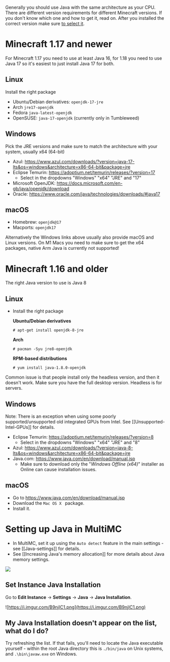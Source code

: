 Generally you should use Java with the same architecture as your CPU. There are different version requirements for different Minecraft versions.
If you don't know which one and how to get it, read on. After you installed the correct version make sure [to select it](#setting-up-java-in-multimc).

# Minecraft 1.17 and newer

For Minecraft 1.17 you need to use at least Java 16, for 1.18 you need to use Java 17 so it's easiest to just install Java 17 for both.

## Linux

Install the right package

* Ubuntu/Debian derivatives: `openjdk-17-jre`
* Arch `jre17-openjdk`
* Fedora `java-latest-openjdk`
* OpenSUSE: `java-17-openjdk` (currently only in Tumbleweed)

## Windows

Pick the JRE versions and make sure to match the architecture with your system, usually x64 (64-bit)

* Azul: https://www.azul.com/downloads/?version=java-17-lts&os=windows&architecture=x86-64-bit&package=jre
* Eclipse Temurin: https://adoptium.net/temurin/releases/?version=17
  * Select in the dropdowns "Windows" "x64" "JRE" and "17"
* Microsoft OpenJDK: https://docs.microsoft.com/en-gb/java/openjdk/download
* Oracle: https://www.oracle.com/java/technologies/downloads/#java17


## macOS

- Homebrew: `openjdk@17`
- Macports: `openjdk17`

Alternatively the Windows links above usually also provide macOS and Linux versions. On M1 Macs you need to make sure to get the x64 packages, native Arm Java is currently not supported!


# Minecraft 1.16 and older

The right Java version to use is Java 8

## Linux

* Install the right package

  **Ubuntu/Debian derivatives**
  ```
  # apt-get install openjdk-8-jre
  ```
  **Arch**
  ```
  # pacman -Syu jre8-openjdk
  ```
  **RPM-based distributions**
  ```
  # yum install java-1.8.0-openjdk
  ```

Common issue is that people install only the headless version, and then it doesn't work. Make sure you have the full desktop version. Headless is for servers.

## Windows

Note: There is an exception when using some poorly supported/unsupported old integrated GPUs from Intel. See [[Unsupported-Intel-GPUs]] for details.

* Eclipse Temurin: https://adoptium.net/temurin/releases/?version=8
  * Select in the dropdowns "Windows" "x64" "JRE" and "8"
* Azul: https://www.azul.com/downloads/?version=java-8-lts&os=windows&architecture=x86-64-bit&package=jre
* Java.com: https://www.java.com/en/download/manual.jsp 
  * Make sure to download only the "_Windows Offline (x64)_" installer as Online can cause installation issues.

## macOS
* Go to https://www.java.com/en/download/manual.jsp
* Download the `Mac OS X ` package.
* Install it.

# Setting up Java in MultiMC

* In MultiMC, set it up using the `Auto detect` feature in the main settings - see [[Java-settings]] for details.
* See [[Increasing Java's memory allocation]] for more details about Java memory settings.

![](https://cdn.discordapp.com/attachments/531598137790562305/575378380573114378/unknown.png)

## Set Instance Java Installation

Go to **Edit Instance** -> **Settings** -> **Java** -> **Java Installation**.

![https://i.imgur.com/B9njIC1.png](https://i.imgur.com/B9njIC1.png)

## My Java Installation doesn't appear on the list, what do I do?

Try refreshing the list. If that fails, you'll need to locate the Java executable yourself - within the root Java directory this is `./bin/java` on Unix systems, and `.\bin\javaw.exe` on Windows.
